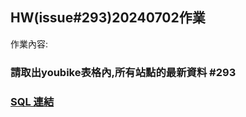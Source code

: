 ## HW(issue#293)20240702作業
作業內容:  
### 請取出youbike表格內,所有站點的最新資料 #293

### [SQL 連結](https://github.com/Vickchen168/vick_window/blob/main/homework/issue_293/ubike_0709.sql)